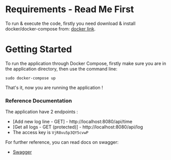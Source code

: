 # Requirements - Read Me First
To run & execute the code, firstly you need download & install docker/docker-compose from:
[docker link](https://docs.docker.com/get-docker/).


# Getting Started
To run the application through Docker Compose,
firstly make sure you are in the application directory,
then use the command line:

`sudo docker-compose up`

That's it, now you are running the application !


### Reference Documentation
The application have 2 endpoints :
* [Add new log line - GET] - http://localhost:8080/api/time
* [Get all logs - GET (protected)] - http://localhost:8080/api/log
* The access key is `VjR8vu5p3QY5cvwP`


For further reference, you can read docs on swagger:
* [Swagger](http://localhost:8080/swagger-ui.html)